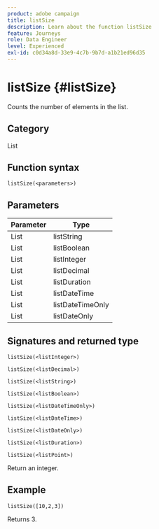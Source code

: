 ```yaml
---
product: adobe campaign
title: listSize
description: Learn about the function listSize
feature: Journeys
role: Data Engineer
level: Experienced
exl-id: c0d34a8d-33e9-4c7b-9b7d-a1b21ed96d35
---
```

# listSize {#listSize}

Counts the number of elements in the list.

## Category

List

## Function syntax

`listSize(<parameters>)`

## Parameters

| Parameter | Type             |
|-----------|------------------|
| List      | listString       |
| List      | listBoolean      |
| List      | listInteger      |
| List      | listDecimal      |
| List      | listDuration     |
| List      | listDateTime     |
| List      | listDateTimeOnly |
| List      | listDateOnly     |

## Signatures and returned type

`listSize(<listInteger>)`

`listSize(<listDecimal>)`

`listSize(<listString>)`

`listSize(<listBoolean>)`

`listSize(<listDateTimeOnly>)`

`listSize(<listDateTime>)`

`listSize(<listDateOnly>)`

`listSize(<listDuration>)`

`listSize(<listPoint>)`

Return an integer.

## Example

`listSize([10,2,3])`

Returns 3.

